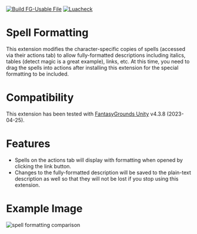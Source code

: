[![Build FG-Usable File](https://github.com/bmos/FG-PFRPG-Spell-Formatting/actions/workflows/create-ext.yml/badge.svg)](https://github.com/bmos/FG-PFRPG-Spell-Formatting/actions/workflows/create-ext.yml) [![Luacheck](https://github.com/bmos/FG-PFRPG-Spell-Formatting/actions/workflows/luacheck.yml/badge.svg)](https://github.com/bmos/FG-PFRPG-Spell-Formatting/actions/workflows/luacheck.yml)

# Spell Formatting
This extension modifies the character-specific copies of spells (accessed via their actions tab) to allow fully-formatted descriptions including italics, tables (detect magic is a great example), links, etc. At this time, you need to drag the spells into actions after installing this extension for the special formatting to be included.

# Compatibility
This extension has been tested with [FantasyGrounds Unity](https://www.fantasygrounds.com/home/FantasyGroundsUnity.php) v4.3.8 (2023-04-25).

# Features
* Spells on the actions tab will display with formatting when opened by clicking the link button.
* Changes to the fully-formatted description will be saved to the plain-text description as well so that they will not be lost if you stop using this extension.

# Example Image
<img src="https://i.imgur.com/Hm0LFi7.png" alt="spell formatting comparison"/>
